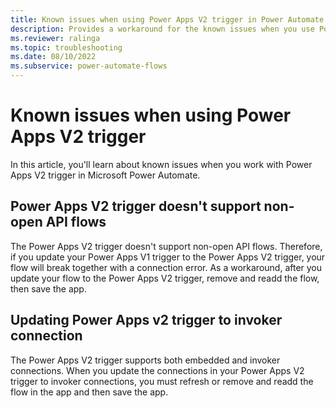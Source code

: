 ```yaml
---
title: Known issues when using Power Apps V2 trigger in Power Automate
description: Provides a workaround for the known issues when you use Power Apps V2 trigger in Microsoft Power Automate.
ms.reviewer: ralinga
ms.topic: troubleshooting
ms.date: 08/10/2022
ms.subservice: power-automate-flows
---
```


# Known issues when using Power Apps V2 trigger

In this article, you'll learn about known issues when you work with Power Apps V2 trigger in Microsoft Power Automate.

## Power Apps V2 trigger doesn't support non-open API flows

The Power Apps V2 trigger doesn't support non-open API flows. Therefore, if you update your Power Apps V1 trigger to the Power Apps V2 trigger, your flow will break together with a connection error. As a workaround, after you update your flow to the Power Apps V2 trigger, remove and readd the flow, then save the app.

## Updating Power Apps v2 trigger to invoker connection

The Power Apps V2 trigger supports both embedded and invoker connections. When you update the connections in your Power Apps V2 trigger to invoker connections, you must refresh or remove and readd the flow in the app and then save the app.
